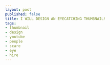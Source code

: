 ```yaml
---
layout: post
published: false
title: I WILL DESIGN AN EYECATCHING THUMBNAIL!
tags:
- thumbnail
- design
- youtube
- people
- scare
- eye
- hire
---
```

